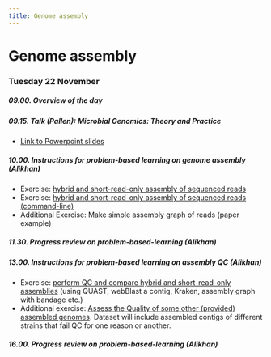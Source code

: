 ```yaml
---
title: Genome assembly
---
```


# Genome assembly

###  Tuesday 22 November

##### 09.00. Overview of the day

##### 09.15. Talk (Pallen):  *Microbial Genomics: Theory and Practice*

- [Link to Powerpoint slides](/seq-analysis/Week_3_Talk_Microbial_genomics.pptx)

##### 10.00. Instructions for problem-based learning on genome assembly (Alikhan)

- Exercise: [hybrid and short-read-only assembly of sequenced reads](/seq-analysis/genome-assembly)
- Exercise: [hybrid and short-read-only assembly of sequenced reads (command-line)](/seq-analysis/genome-assembly-cli)
- Additional Exercise: Make simple assembly graph of reads (paper example)

##### 11.30. Progress review on problem-based-learning (Alikhan)

##### 13.00. Instructions for problem-based learning on assembly QC (Alikhan)

- Exercise: [perform QC and compare hybrid and short-read-only assemblies](/seq-analysis/assembly_qc) (using QUAST, webBlast a contig, Kraken, assembly graph with bandage etc.)
- Additional exercise: [Assess the Quality of some other (provided) assembled genomes](/seq-analysis/check_qc). Dataset will include assembled contigs of different strains that fail QC for one reason or another.

##### 16.00. Progress review on problem-based-learning (Alikhan)

